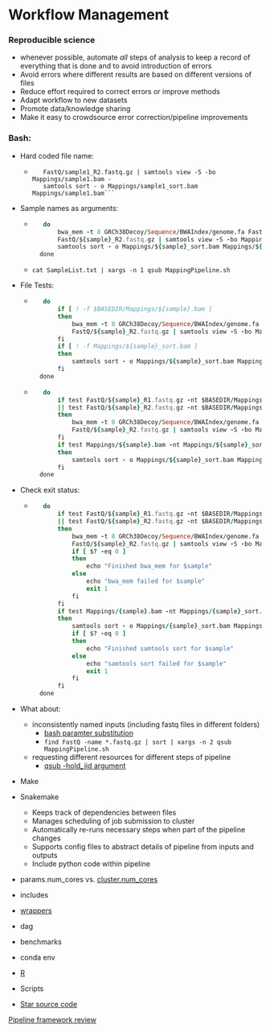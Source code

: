 # Workflow Management

### Reproducible science
- whenever possible, automate *all* steps of analysis to keep a record of everything that is done and to avoid introduction of errors
- Avoid errors where different results are based on different versions of files
- Reduce effort required to correct errors or improve methods
- Adapt workflow to new datasets
- Promote data/knowledge sharing
- Make it easy to crowdsource error correction/pipeline improvements

### Bash:
- Hard coded file name:
    - ```bwa mem -t 8 GRCh38Decoy/Sequence/BWAIndex/genome.fa FastQ/sample1_R1.fastq.gz \
         FastQ/sample1_R2.fastq.gz | samtools view -S -bo Mappings/sample1.bam -
         samtools sort - o Mappings/sample1_sort.bam Mappings/sample1.bam```
- Sample names as arguments:
    - ```for sample in $@
         do
             bwa_mem -t 8 GRCh38Decoy/Sequence/BWAIndex/genome.fa FastQ/${sample}_R1.fastq.gz \
             FastQ/${sample}_R2.fastq.gz | samtools view -S -bo Mappings/${sample}.bam
             samtools sort - o Mappings/${sample}_sort.bam Mappings/${sample}.bam
        done
        ```
    - ```cat SampleList.txt | xargs -n 1 qsub MappingPipeline.sh```
- File Tests:
    - ```for sample in $@
         do
             if [ ! -f $BASEDIR/Mappings/${sample}.bam ]
             then
                 bwa_mem -t 8 GRCh38Decoy/Sequence/BWAIndex/genome.fa FastQ/${sample}_R1.fastq.gz \
                 FastQ/${sample}_R2.fastq.gz | samtools view -S -bo Mappings/${sample}.bam
             fi
             if [ ! -f Mappings/${sample}_sort.bam ]
             then
                 samtools sort - o Mappings/${sample}_sort.bam Mappings/${sample}.bam
             fi
        done
        ```
    - ```for sample in $@
         do
             if test FastQ/${sample}_R1.fastq.gz -nt $BASEDIR/Mappings/${sample}.bam \
             || test FastQ/${sample}_R2.fastq.gz -nt $BASEDIR/Mappings/${sample}.bam
             then
                 bwa_mem -t 8 GRCh38Decoy/Sequence/BWAIndex/genome.fa FastQ/${sample}_R1.fastq.gz \
                 FastQ/${sample}_R2.fastq.gz | samtools view -S -bo Mappings/${sample}.bam
             fi
             if test Mappings/${sample}.bam -nt Mappings/${sample}_sort.bam
             then
                 samtools sort - o Mappings/${sample}_sort.bam Mappings/${sample}.bam
             fi
        done
        ```
- Check exit status:
    - ```for sample in $@
         do
             if test FastQ/${sample}_R1.fastq.gz -nt $BASEDIR/Mappings/${sample}.bam \
             || test FastQ/${sample}_R2.fastq.gz -nt $BASEDIR/Mappings/${sample}.bam
             then
                 bwa_mem -t 8 GRCh38Decoy/Sequence/BWAIndex/genome.fa FastQ/${sample}_R1.fastq.gz \
                 FastQ/${sample}_R2.fastq.gz | samtools view -S -bo Mappings/${sample}.bam
                 if [ $? -eq 0 ]
                 then
                     echo "Finished bwa_mem for $sample"
                 else
                     echo "bwa_mem failed for $sample"
                     exit 1
                 fi
             fi
             if test Mappings/{sample}.bam -nt Mappings/{sample}_sort.bam
             then
                 samtools sort - o Mappings/{sample}_sort.bam Mappings/{sample}.bam
                 if [ $? -eq 0 ]
                 then
                     echo "Finished samtools sort for $sample"
                 else
                     echo "samtools sort failed for $sample"
                     exit 1
                 fi
             fi
        done
        ```
- What about:
    - inconsistently named inputs (including fastq files in different folders)
        - [bash paramter substitution](http://www.tldp.org/LDP/LG/issue18/bash.html)
        - ```find FastQ -name *.fastq.gz | sort | xargs -n 2 qsub MappingPipeline.sh```
    - requesting different resources for different steps of pipeline
        - [qsub -hold_jid argument](https://stackoverflow.com/questions/11525214/wait-for-set-of-qsub-jobs-to-complete)

- Make
- Snakemake
    - Keeps track of dependencies between files
    - Manages scheduling of job submission to cluster
    - Automatically re-runs necessary steps when part of the pipeline changes
    - Supports config files to abstract details of pipeline from inputs and outputs
    - Include python code within pipeline
    
- params.num_cores vs. [cluster.num_cores](http://snakemake.readthedocs.io/en/stable/snakefiles/configuration.html#cluster-configuration)
- includes
- [wrappers](https://snakemake-wrappers.readthedocs.io/en/stable)
- dag
- benchmarks
- conda env
- [R](http://snakemake.readthedocs.io/en/stable/snakefiles/utils.html#scripting-with-r)
- Scripts

- [Star source code](https://github.com/alexdobin/STAR/tree/master/source)

[Pipeline framework review](https://academic.oup.com/bib/article-lookup/doi/10.1093/bib/bbw020)
